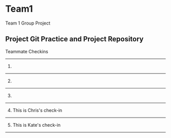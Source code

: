 # Team1
Team 1 Group Project

Project Git Practice and Project Repository
-----------------

Teammate Checkins

------
1.
--------
2.
--------
3.
--------
4. This is Chris's check-in
--------
5.  This is Kate's check-in
--------

